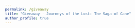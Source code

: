 ```yaml
---
permalink: /giveaway
title: "Giveaway - Journeys of the Lost: The Saga of Cane"
author_profile: true
---
```

